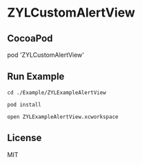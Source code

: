 # ZYLCustomAlertView

## CocoaPod

  pod 'ZYLCustomAlertView'

## 

## Run Example

	cd ./Example/ZYLExampleAlertView

	pod install

	open ZYLExampleAlertView.xcworkspace
  
## License

  MIT
